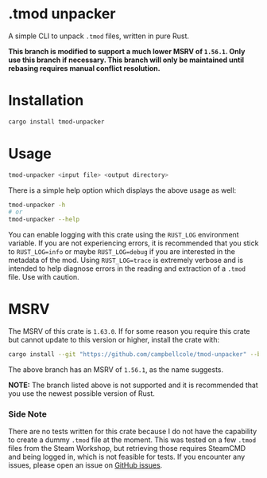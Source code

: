 # .tmod unpacker

A simple CLI to unpack `.tmod` files, written in pure Rust.

**This branch is modified to support a much lower MSRV of `1.56.1`. Only use this branch if necessary. This branch will only be maintained until rebasing requires manual conflict resolution.**

# Installation

```sh
cargo install tmod-unpacker
```

# Usage

```sh
tmod-unpacker <input file> <output directory>
```

There is a simple help option which displays the above usage as well:

```sh
tmod-unpacker -h
# or
tmod-unpacker --help
```

You can enable logging with this crate using the `RUST_LOG` environment variable. If you are not experiencing errors, it is recommended that you stick to `RUST_LOG=info` or maybe `RUST_LOG=debug` if you are interested in the metadata of the mod. Using `RUST_LOG=trace` is extremely verbose and is intended to help diagnose errors in the reading and extraction of a `.tmod` file. Use with caution.

# MSRV

The MSRV of this crate is `1.63.0`. If for some reason you require this crate but cannot update to this version or higher, install the crate with:

```sh
cargo install --git "https://github.com/campbellcole/tmod-unpacker" --branch "msrv-1-56-1"
```

The above branch has an MSRV of `1.56.1`, as the name suggests.

**NOTE:** The branch listed above is not supported and it is recommended that you use the newest possible version of Rust.

### Side Note

There are no tests written for this crate because I do not have the capability to create a dummy `.tmod` file at the moment. This was tested on a few `.tmod` files from the Steam Workshop, but retrieving those requires SteamCMD and being logged in, which is not feasible for tests. If you encounter any issues, please open an issue on [GitHub issues](https://github.com/campbellcole/tmod-unpacker/issues).
